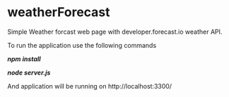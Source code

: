 # weatherForecast

Simple Weather forcast web page with developer.forecast.io weather API.

To run the application use the following commands

**_npm install_**

**_node server.js_**

And application will be running on http://localhost:3300/
